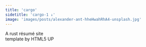 ```yaml
---
title: 'cargo'
sidetitle: 'cargo-1 ↓'
image: 'images/posts/alexander-ant-hheHwahRhA4-unsplash.jpg'
---
```

<p>A rust résumé site<br />
template by HTML5 UP</p>